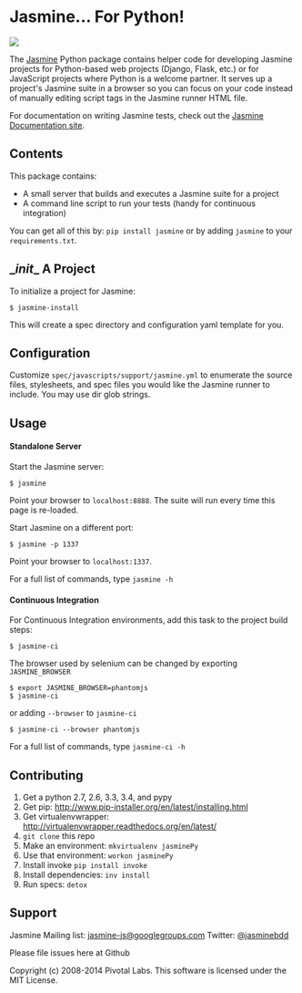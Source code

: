 # Jasmine... For Python!

<a title="Build at Travis CI" href="https://travis-ci.org/jasmine/jasmine-py"><img src="https://api.travis-ci.org/jasmine/jasmine-py.png" /></a>

The [Jasmine](http://github.com/jasmine/jasmine) Python package contains helper code for developing Jasmine projects for Python-based web projects (Django, Flask, etc.) or for JavaScript projects where Python is a welcome partner. It serves up a project's Jasmine suite in a browser so you can focus on your code instead of manually editing script tags in the Jasmine runner HTML file.

For documentation on writing Jasmine tests, check out the [Jasmine Documentation site](http://jasmine.github.io/).

## Contents
This package contains:

* A small server that builds and executes a Jasmine suite for a project
* A command line script to run your tests (handy for continuous integration)

You can get all of this by: `pip install jasmine` or by adding `jasmine` to your `requirements.txt`.

## \__init__ A Project

To initialize a project for Jasmine:

	$ jasmine-install

This will create a spec directory and configuration yaml template for you.

## Configuration

Customize `spec/javascripts/support/jasmine.yml` to enumerate the source files, stylesheets, and spec files you would like the Jasmine runner to include.
You may use dir glob strings.

## Usage

#### Standalone Server
Start the Jasmine server:

	$ jasmine

Point your browser to `localhost:8888`. The suite will run every time this page is re-loaded.

Start Jasmine on a different port:

	$ jasmine -p 1337

Point your browser to `localhost:1337`.

For a full list of commands, type `jasmine -h`

#### Continuous Integration

For Continuous Integration environments, add this task to the project build steps:

	$ jasmine-ci

The browser used by selenium can be changed by exporting `JASMINE_BROWSER` 

    $ export JASMINE_BROWSER=phantomjs
    $ jasmine-ci

or adding `--browser` to `jasmine-ci`

	$ jasmine-ci --browser phantomjs

For a full list of commands, type `jasmine-ci -h`

## Contributing

1. Get a python 2.7, 2.6, 3.3, 3.4, and pypy
1. Get pip: http://www.pip-installer.org/en/latest/installing.html
1. Get virtualenvwrapper: http://virtualenvwrapper.readthedocs.org/en/latest/
1. `git clone` this repo
1. Make an environment: `mkvirtualenv jasminePy`
1. Use that environment: `workon jasminePy`
1. Install invoke `pip install invoke`
1. Install dependencies: `inv install`
1. Run specs: `detox`

## Support

Jasmine Mailing list: [jasmine-js@googlegroups.com](mailto:jasmine-js@googlegroups.com)
Twitter: [@jasminebdd](http://twitter.com/jasminebdd)

Please file issues here at Github

Copyright (c) 2008-2014 Pivotal Labs. This software is licensed under the MIT License.
